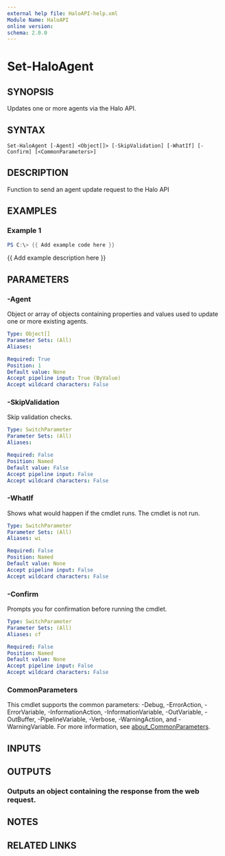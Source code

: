 ```yaml
---
external help file: HaloAPI-help.xml
Module Name: HaloAPI
online version:
schema: 2.0.0
---
```


# Set-HaloAgent

## SYNOPSIS
Updates one or more agents via the Halo API.

## SYNTAX

```
Set-HaloAgent [-Agent] <Object[]> [-SkipValidation] [-WhatIf] [-Confirm] [<CommonParameters>]
```

## DESCRIPTION
Function to send an agent update request to the Halo API

## EXAMPLES

### Example 1
```powershell
PS C:\> {{ Add example code here }}
```

{{ Add example description here }}

## PARAMETERS

### -Agent
Object or array of objects containing properties and values used to update one or more existing agents.

```yaml
Type: Object[]
Parameter Sets: (All)
Aliases:

Required: True
Position: 1
Default value: None
Accept pipeline input: True (ByValue)
Accept wildcard characters: False
```

### -SkipValidation
Skip validation checks.

```yaml
Type: SwitchParameter
Parameter Sets: (All)
Aliases:

Required: False
Position: Named
Default value: False
Accept pipeline input: False
Accept wildcard characters: False
```

### -WhatIf
Shows what would happen if the cmdlet runs.
The cmdlet is not run.

```yaml
Type: SwitchParameter
Parameter Sets: (All)
Aliases: wi

Required: False
Position: Named
Default value: None
Accept pipeline input: False
Accept wildcard characters: False
```

### -Confirm
Prompts you for confirmation before running the cmdlet.

```yaml
Type: SwitchParameter
Parameter Sets: (All)
Aliases: cf

Required: False
Position: Named
Default value: None
Accept pipeline input: False
Accept wildcard characters: False
```

### CommonParameters
This cmdlet supports the common parameters: -Debug, -ErrorAction, -ErrorVariable, -InformationAction, -InformationVariable, -OutVariable, -OutBuffer, -PipelineVariable, -Verbose, -WarningAction, and -WarningVariable. For more information, see [about_CommonParameters](http://go.microsoft.com/fwlink/?LinkID=113216).

## INPUTS

## OUTPUTS

### Outputs an object containing the response from the web request.
## NOTES

## RELATED LINKS
